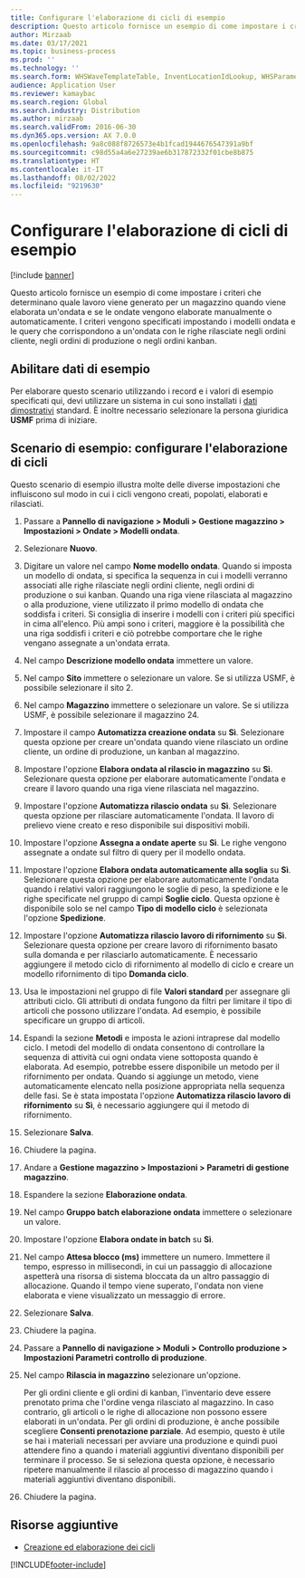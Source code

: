 ```yaml
---
title: Configurare l'elaborazione di cicli di esempio
description: Questo articolo fornisce un esempio di come impostare i criteri che determinano quale lavoro viene generato per un magazzino quando viene elaborata un'ondata e se le ondate vengono elaborate manualmente o automaticamente.
author: Mirzaab
ms.date: 03/17/2021
ms.topic: business-process
ms.prod: ''
ms.technology: ''
ms.search.form: WHSWaveTemplateTable, InventLocationIdLookup, WHSParameters, ProdParameters, whswavetablecreatenew, WHSWaveTable, WHSWaveAttributes, WHSKanbanWaveTable, WHSWaveTableListPage, WHSKanbanWaveTableListPage
audience: Application User
ms.reviewer: kamaybac
ms.search.region: Global
ms.search.industry: Distribution
ms.author: mirzaab
ms.search.validFrom: 2016-06-30
ms.dyn365.ops.version: AX 7.0.0
ms.openlocfilehash: 9a8c088f8726573e4b1fcad1944676547391a9bf
ms.sourcegitcommit: c98d55a4a6e27239ae6b317872332f01cbe8b875
ms.translationtype: HT
ms.contentlocale: it-IT
ms.lasthandoff: 08/02/2022
ms.locfileid: "9219630"
---
```

# <a name="configure-wave-processing-example"></a>Configurare l'elaborazione di cicli di esempio

[!include [banner](../../includes/banner.md)]

Questo articolo fornisce un esempio di come impostare i criteri che determinano quale lavoro viene generato per un magazzino quando viene elaborata un'ondata e se le ondate vengono elaborate manualmente o automaticamente. I criteri vengono specificati impostando i modelli ondata e le query che corrispondono a un'ondata con le righe rilasciate negli ordini cliente, negli ordini di produzione o negli ordini kanban.

## <a name="enable-sample-data"></a>Abilitare dati di esempio

Per elaborare questo scenario utilizzando i record e i valori di esempio specificati qui, devi utilizzare un sistema in cui sono installati i [dati dimostrativi](../../../fin-ops-core/fin-ops/get-started/demo-data.md) standard. È inoltre necessario selezionare la persona giuridica **USMF** prima di iniziare.

## <a name="example-scenario-configure-wave-processing"></a>Scenario di esempio: configurare l'elaborazione di cicli

Questo scenario di esempio illustra molte delle diverse impostazioni che influiscono sul modo in cui i cicli vengono creati, popolati, elaborati e rilasciati.

1. Passare a **Pannello di navigazione > Moduli > Gestione magazzino > Impostazioni > Ondate > Modelli ondata**.
1. Selezionare **Nuovo**.
1. Digitare un valore nel campo **Nome modello ondata**. Quando si imposta un modello di ondata, si specifica la sequenza in cui i modelli verranno associati alle righe rilasciate negli ordini cliente, negli ordini di produzione o sui kanban. Quando una riga viene rilasciata al magazzino o alla produzione, viene utilizzato il primo modello di ondata che soddisfa i criteri. Si consiglia di inserire i modelli con i criteri più specifici in cima all'elenco. Più ampi sono i criteri, maggiore è la possibilità che una riga soddisfi i criteri e ciò potrebbe comportare che le righe vengano assegnate a un'ondata errata.  
1. Nel campo **Descrizione modello ondata** immettere un valore.
1. Nel campo **Sito** immettere o selezionare un valore. Se si utilizza USMF, è possibile selezionare il sito 2.  
1. Nel campo **Magazzino** immettere o selezionare un valore. Se si utilizza USMF, è possibile selezionare il magazzino 24.  
1. Impostare il campo **Automatizza creazione ondata** su **Sì**. Selezionare questa opzione per creare un'ondata quando viene rilasciato un ordine cliente, un ordine di produzione, un kanban al magazzino.  
1. Impostare l'opzione **Elabora ondata al rilascio in magazzino** su **Sì**. Selezionare questa opzione per elaborare automaticamente l'ondata e creare il lavoro quando una riga viene rilasciata nel magazzino.  
1. Impostare l'opzione **Automatizza rilascio ondata** su **Sì**. Selezionare questa opzione per rilasciare automaticamente l'ondata. Il lavoro di prelievo viene creato e reso disponibile sui dispositivi mobili.  
1. Impostare l'opzione **Assegna a ondate aperte** su **Sì**. Le righe vengono assegnate a ondate sul filtro di query per il modello ondata.  
1. Impostare l'opzione **Elabora ondata automaticamente alla soglia** su **Sì**. Selezionare questa opzione per elaborare automaticamente l'ondata quando i relativi valori raggiungono le soglie di peso, la spedizione e le righe specificate nel gruppo di campi **Soglie ciclo**. Questa opzione è disponibile solo se nel campo **Tipo di modello ciclo** è selezionata l'opzione **Spedizione**.  
1. Impostare l'opzione **Automatizza rilascio lavoro di rifornimento** su **Sì**. Selezionare questa opzione per creare lavoro di rifornimento basato sulla domanda e per rilasciarlo automaticamente. È necessario aggiungere il metodo ciclo di rifornimento al modello di ciclo e creare un modello rifornimento di tipo **Domanda ciclo**.  
1. Usa le impostazioni nel gruppo di file **Valori standard** per assegnare gli attributi ciclo. Gli attributi di ondata fungono da filtri per limitare il tipo di articoli che possono utilizzare l'ondata. Ad esempio, è possibile specificare un gruppo di articoli.  
1. Espandi la sezione **Metodi** e imposta le azioni intraprese dal modello ciclo. I metodi del modello di ondata consentono di controllare la sequenza di attività cui ogni ondata viene sottoposta quando è elaborata. Ad esempio, potrebbe essere disponibile un metodo per il rifornimento per ondata. Quando si aggiunge un metodo, viene automaticamente elencato nella posizione appropriata nella sequenza delle fasi. Se è stata impostata l'opzione **Automatizza rilascio lavoro di rifornimento** su **Sì**, è necessario aggiungere qui il metodo di rifornimento.  
1. Selezionare **Salva**.
1. Chiudere la pagina.
1. Andare a **Gestione magazzino > Impostazioni > Parametri di gestione magazzino**.
1. Espandere la sezione **Elaborazione ondata**.
1. Nel campo **Gruppo batch elaborazione ondata** immettere o selezionare un valore.
1. Impostare l'opzione **Elabora ondate in batch** su **Sì**.
1. Nel campo **Attesa blocco (ms)** immettere un numero. Immettere il tempo, espresso in millisecondi, in cui un passaggio di allocazione aspetterà una risorsa di sistema bloccata da un altro passaggio di allocazione. Quando il tempo viene superato, l'ondata non viene elaborata e viene visualizzato un messaggio di errore.  
1. Selezionare **Salva**.
1. Chiudere la pagina.
1. Passare a **Pannello di navigazione > Moduli > Controllo produzione > Impostazioni  Parametri controllo di produzione**.
1. Nel campo **Rilascia in magazzino** selezionare un'opzione.

    Per gli ordini cliente e gli ordini di kanban, l'inventario deve essere prenotato prima che l'ordine venga rilasciato al magazzino. In caso contrario, gli articoli o le righe di allocazione non possono essere elaborati in un'ondata. Per gli ordini di produzione, è anche possibile scegliere **Consenti prenotazione parziale**. Ad esempio, questo è utile se hai i materiali necessari per avviare una produzione e quindi puoi attendere fino a quando i materiali aggiuntivi diventano disponibili per terminare il processo. Se si seleziona questa opzione, è necessario ripetere manualmente il rilascio al processo di magazzino quando i materiali aggiuntivi diventano disponibili.
1. Chiudere la pagina.

## <a name="additional-resources"></a>Risorse aggiuntive

- [Creazione ed elaborazione dei cicli](../wave-processing.md)

[!INCLUDE[footer-include](../../../includes/footer-banner.md)]
